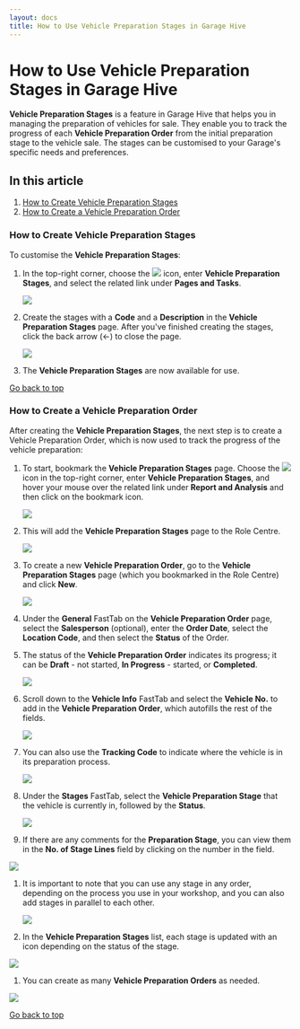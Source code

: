 ```yaml
---
layout: docs
title: How to Use Vehicle Preparation Stages in Garage Hive
---
```


<a name="top"></a>

# How to Use Vehicle Preparation Stages in Garage Hive
**Vehicle Preparation Stages** is a feature in Garage Hive that helps you in managing the preparation of vehicles for sale. They enable you to track the progress of each **Vehicle Preparation Order** from the initial preparation stage to the vehicle sale. The stages can be customised to your Garage's specific needs and preferences.

## In this article
1. [How to Create Vehicle Preparation Stages](#how-to-create-vehicle-preparation-stages)
2. [How to Create a Vehicle Preparation Order](#how-to-create-a-vehicle-preparation-order)

### How to Create Vehicle Preparation Stages
To customise the **Vehicle Preparation Stages**:
1. In the top-right corner, choose the ![](media/search_icon.png) icon, enter **Vehicle Preparation Stages**, and select the related link under **Pages and Tasks**.

   ![](media/garagehive-vehicle-preparation-stages1.png)

2. Create the stages with a **Code** and a **Description** in the **Vehicle Preparation Stages** page. After you've finished creating the stages, click the back arrow (&#8592;) to close the page.

   ![](media/garagehive-vehicle-preparation-stages2.png)

3. The **Vehicle Preparation Stages** are now available for use.

[Go back to top](#top)

### How to Create a Vehicle Preparation Order
After creating the **Vehicle Preparation Stages**, the next step is to create a Vehicle Preparation Order, which is now used to track the progress of the vehicle preparation:
1. To start, bookmark the **Vehicle Preparation Stages** page. Choose the ![](media/search_icon.png) icon in the top-right corner, enter **Vehicle Preparation Stages**, and hover your mouse over the related link under **Report and Analysis** and then click on the bookmark icon.

   ![](media/garagehive-vehicle-preparation-stages3.png)

1. This will add the **Vehicle Preparation Stages** page to the Role Centre.

   ![](media/garagehive-vehicle-preparation-stages4.png)

1. To create a new **Vehicle Preparation Order**, go to the **Vehicle Preparation Stages** page (which you bookmarked in the Role Centre) and click **New**.

   ![](media/garagehive-vehicle-preparation-stages5.gif)

1. Under the **General** FastTab on the **Vehicle Preparation Order** page, select the **Salesperson** (optional), enter the **Order Date**, select the **Location Code**, and then select the **Status** of the Order. 
1. The status of the **Vehicle Preparation Order** indicates its progress; it can be **Draft** - not started, **In Progress** - started, or **Completed**.

   ![](media/garagehive-vehicle-preparation-stages6.png)

1. Scroll down to the **Vehicle Info** FastTab and select the **Vehicle No.** to add in the **Vehicle Preparation Order**, which autofills the rest of the fields.

   ![](media/garagehive-vehicle-preparation-stages7.png)

1. You can also use the **Tracking Code** to indicate where the vehicle is in its preparation process.

   ![](media/garagehive-vehicle-preparation-stages7a.png)

1. Under the **Stages** FastTab, select the **Vehicle Preparation Stage** that the vehicle is currently in, followed by the **Status**. 

   ![](media/garagehive-vehicle-preparation-stages8.png)

1.  If there are any comments for the **Preparation Stage**, you can view them in the **No. of Stage Lines** field by clicking on the number in the field.

   ![](media/garagehive-vehicle-preparation-stages8a.gif)   

1. It is important to note that you can use any stage in any order, depending on the process you use in your workshop, and you can also add stages in parallel to each other.

   ![](media/garagehive-vehicle-preparation-stages9.png)

1.  In the **Vehicle Preparation Stages** list, each stage is updated with an icon depending on the status of the stage.

   ![](media/garagehive-vehicle-preparation-stages10.png)

1.  You can create as many **Vehicle Preparation Orders** as needed.

   ![](media/garagehive-vehicle-preparation-stages11.png)

[Go back to top](#top)

